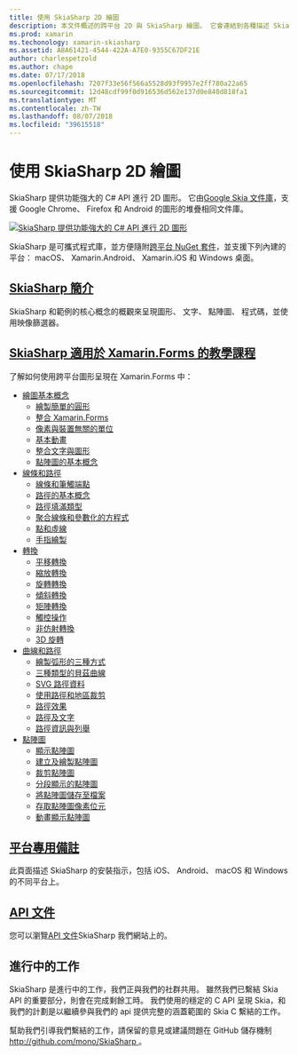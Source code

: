 ```yaml
---
title: 使用 SkiaSharp 2D 繪圖
description: 本文件概述的跨平台 2D 與 SkiaSharp 繪圖。 它會連結到各種描述 SkiaSharp 的輔助線和各種 Api。
ms.prod: xamarin
ms.techonology: xamarin-skiasharp
ms.assetid: A8A61421-4544-422A-A7E0-9355C67DF21E
author: charlespetzold
ms.author: chape
ms.date: 07/17/2018
ms.openlocfilehash: 7207f33e56f566a5528d93f9957e2ff780a22a65
ms.sourcegitcommit: 12d48cdf99f0d916536d562e137d0e840d818fa1
ms.translationtype: MT
ms.contentlocale: zh-TW
ms.lasthandoff: 08/07/2018
ms.locfileid: "39615518"
---
```

# <a name="2d-drawing-with-skiasharp"></a>使用 SkiaSharp 2D 繪圖

SkiaSharp 提供功能強大的 C# API 進行 2D 圖形。 它由[Google Skia 文件庫](http://skia.org)，支援 Google Chrome、 Firefox 和 Android 的圖形的堆疊相同文件庫。

[![](images/ide-sml.png "SkiaSharp 提供功能強大的 C# API 進行 2D 圖形")](images/ide.png#lightbox)

SkiaSharp 是可攜式程式庫，並方便隨附[跨平台 NuGet 套件](https://www.nuget.org/packages/SkiaSharp)，並支援下列內建的平台： macOS、 Xamarin.Android、 Xamarin.iOS 和 Windows 桌面。

## <a name="introduction-to-skiasharpgraphics-gamesskiasharpintroductionmd"></a>[SkiaSharp 簡介](~/graphics-games/skiasharp/introduction.md)

SkiaSharp 和範例的核心概念的概觀來呈現圖形、 文字、 點陣圖、 程式碼，並使用映像篩選器。

## <a name="skiasharp-tutorials-for-xamarinformsxamarin-formsuser-interfacegraphicsskiasharpindexmd"></a>[SkiaSharp 適用於 Xamarin.Forms 的教學課程](~/xamarin-forms/user-interface/graphics/skiasharp/index.md)

了解如何使用跨平台圖形呈現在 Xamarin.Forms 中：

- [繪圖基本概念](~/xamarin-forms/user-interface/graphics/skiasharp/basics/index.md)
  * [繪製簡單的圓形](~/xamarin-forms/user-interface/graphics/skiasharp/basics/circle.md)
  * [整合 Xamarin.Forms](~/xamarin-forms/user-interface/graphics/skiasharp/basics/integration.md)
  * [像素與裝置無關的單位](~/xamarin-forms/user-interface/graphics/skiasharp/basics/pixels.md)
  * [基本動畫](~/xamarin-forms/user-interface/graphics/skiasharp/basics/animation.md)
  * [整合文字與圖形](~/xamarin-forms/user-interface/graphics/skiasharp/basics/text.md)
  * [點陣圖的基本概念](~/xamarin-forms/user-interface/graphics/skiasharp/basics/bitmaps.md)
- [線條和路徑](~/xamarin-forms/user-interface/graphics/skiasharp/paths/index.md)
  * [線條和筆觸端點](~/xamarin-forms/user-interface/graphics/skiasharp/paths/lines.md)
  * [路徑的基本概念](~/xamarin-forms/user-interface/graphics/skiasharp/paths/paths.md)
  * [路徑填滿類型](~/xamarin-forms/user-interface/graphics/skiasharp/paths/fill-types.md)
  * [聚合線條和參數化的方程式](~/xamarin-forms/user-interface/graphics/skiasharp/paths/polylines.md)
  * [點和虛線](~/xamarin-forms/user-interface/graphics/skiasharp/paths/dots.md)
  * [手指繪製](~/xamarin-forms/user-interface/graphics/skiasharp/paths/finger-paint.md)
- [轉換](~/xamarin-forms/user-interface/graphics/skiasharp/transforms/index.md)
  * [平移轉換](~/xamarin-forms/user-interface/graphics/skiasharp/transforms/translate.md)
  * [縮放轉換](~/xamarin-forms/user-interface/graphics/skiasharp/transforms/scale.md)
  * [旋轉轉換](~/xamarin-forms/user-interface/graphics/skiasharp/transforms/rotate.md)
  * [傾斜轉換](~/xamarin-forms/user-interface/graphics/skiasharp/transforms/skew.md)
  * [矩陣轉換](~/xamarin-forms/user-interface/graphics/skiasharp/transforms/matrix.md)
  * [觸控操作](~/xamarin-forms/user-interface/graphics/skiasharp/transforms/touch.md)
  * [非仿射轉換](~/xamarin-forms/user-interface/graphics/skiasharp/transforms/non-affine.md)
  * [3D 旋轉](~/xamarin-forms/user-interface/graphics/skiasharp/transforms/3d-rotation.md)
- [曲線和路徑](~/xamarin-forms/user-interface/graphics/skiasharp/curves/index.md)
  * [繪製弧形的三種方式](~/xamarin-forms/user-interface/graphics/skiasharp/curves/arcs.md)
  * [三種類型的貝茲曲線](~/xamarin-forms/user-interface/graphics/skiasharp/curves/beziers.md)
  * [SVG 路徑資料](~/xamarin-forms/user-interface/graphics/skiasharp/curves/path-data.md)
  * [使用路徑和地區裁剪](~/xamarin-forms/user-interface/graphics/skiasharp/curves/clipping.md)
  * [路徑效果](~/xamarin-forms/user-interface/graphics/skiasharp/curves/effects.md)
  * [路徑及文字](~/xamarin-forms/user-interface/graphics/skiasharp/curves/text-paths.md)
  * [路徑資訊與列舉](~/xamarin-forms/user-interface/graphics/skiasharp/curves/information.md)
- [點陣圖](~/xamarin-forms/user-interface/graphics/skiasharp/bitmaps/index.md)
  * [顯示點陣圖](~/xamarin-forms/user-interface/graphics/skiasharp/bitmaps/displaying.md)
  * [建立及繪製點陣圖](~/xamarin-forms/user-interface/graphics/skiasharp/bitmaps/drawing.md)
  * [裁剪點陣圖](~/xamarin-forms/user-interface/graphics/skiasharp/bitmaps/cropping.md)
  * [分段顯示的點陣圖](~/xamarin-forms/user-interface/graphics/skiasharp/bitmaps/segmented.md)
  * [將點陣圖儲存至檔案](~/xamarin-forms/user-interface/graphics/skiasharp/bitmaps/saving.md)
  * [存取點陣圖像素位元](~/xamarin-forms/user-interface/graphics/skiasharp/bitmaps/pixel-bits.md)
  * [動畫顯示點陣圖](~/xamarin-forms/user-interface/graphics/skiasharp/bitmaps/animating.md)

## <a name="platform-specific-notesgraphics-gamesskiasharpplatformmd"></a>[平台專用備註](~/graphics-games/skiasharp/platform.md)

此頁面描述 SkiaSharp 的安裝指示，包括 iOS、 Android、 macOS 和 Windows 的不同平台上。

## <a name="api-documentationhttpsdeveloperxamarincomapinamespaceskiasharp"></a>[API 文件](https://developer.xamarin.com/api/namespace/SkiaSharp/)

您可以瀏覽[API 文件](https://developer.xamarin.com/api/namespace/SkiaSharp/)SkiaSharp 我們網站上的。

## <a name="work-in-progress"></a>進行中的工作

SkiaSharp 是進行中的工作，我們正與我們的社群共用。 雖然我們已繫結 Skia API 的重要部分，則會在完成剩餘工時。 我們使用的穩定的 C API 呈現 Skia，和我們的計劃是以繼續參與我們的 api 提供完整的涵蓋範圍的 Skia C 繫結的工作。

幫助我們引導我們繫結的工作，請保留的意見或建議問題在 GitHub 儲存機制[ http://github.com/mono/SkiaSharp ](http://github.com/mono/SkiaSharp)。
